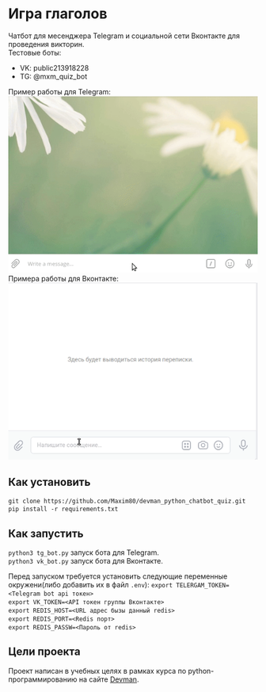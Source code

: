 # Игра глаголов
Чатбот для месенджера Telegram и социальной сети Вконтакте для проведения викторин.  
Тестовые боты:  
* VK: public213918228  
* TG: @mxm_quiz_bot  

Пример работы для Telegram:  
![](./examination_tg.gif)
Примера работы для Вконтакте:  
![](./examination_vk.gif)  

## Как установить
```
git clone https://github.com/Maxim80/devman_python_chatbot_quiz.git  
pip install -r requirements.txt  
```

## Как запустить
`python3 tg_bot.py` запуск бота для Telegram.  
`python3 vk_bot.py` запуск бота для Вконтакте.  

Перед запуском требуется установить следующие переменные окружени(либо добавить их в файл `.env`):
`export TELERGAM_TOKEN=<Telegram bot api токен>`  
`export VK_TOKEN=<API токен группы Вконтакте>`  
`export REDIS_HOST=<URL адрес бызы данный redis>`  
`export REDIS_PORT=<Redis порт>`  
`export REDIS_PASSW=<Пароль от redis>`  


## Цели проекта
Проект написан в учебных целях в рамках курса по python-программированию на сайте [Devman](https://dvmn.org/).
